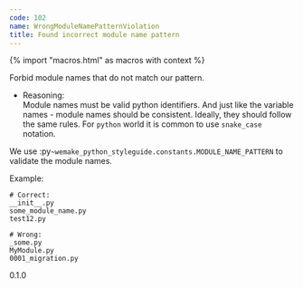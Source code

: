 ```yaml
---
code: 102
name: WrongModuleNamePatternViolation
title: Found incorrect module name pattern
---
```


{% import "macros.html" as macros with context %}

Forbid module names that do not match our pattern.

  - Reasoning:  
    Module names must be valid python identifiers. And just like the
    variable names - module names should be consistent. Ideally, they
    should follow the same rules. For `python` world it is common to use
    `snake_case` notation.

We use :py`~wemake_python_styleguide.constants.MODULE_NAME_PATTERN` to
validate the module names.

Example:

    # Correct:
    __init__.py
    some_module_name.py
    test12.py
    
    # Wrong:
    _some.py
    MyModule.py
    0001_migration.py

<div class="versionadded">

0.1.0

</div>